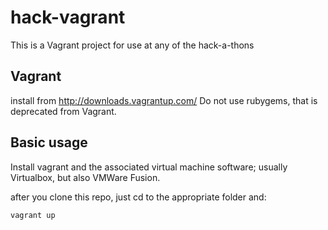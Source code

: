 hack-vagrant
============

This is a Vagrant project for use at any of the hack-a-thons

Vagrant
-------

install from http://downloads.vagrantup.com/
Do not use rubygems, that is deprecated from Vagrant.

Basic usage
-----------

Install vagrant and the associated virtual machine software; usually Virtualbox, but also VMWare Fusion.

after you clone this repo, just cd to the appropriate folder and:

``` bash
vagrant up
```
